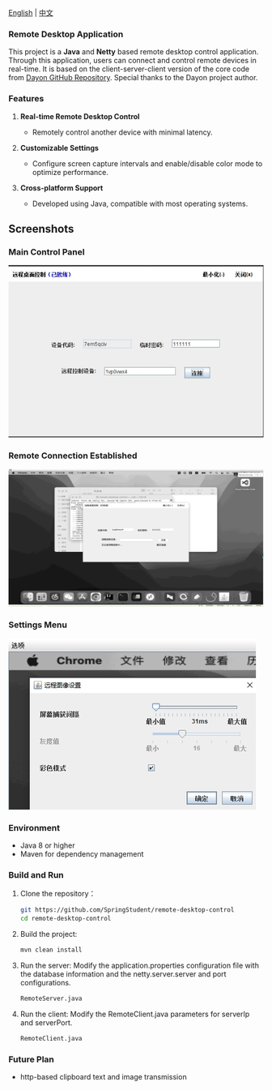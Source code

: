 [English](README.md) | [中文](README_zh.md)

### Remote Desktop Application

This project is a **Java** and **Netty** based remote desktop control application. Through this application, users can connect and control remote devices in real-time. It is based on the client-server-client version of the core code from [Dayon GitHub Repository](https://github.com/RetGal/Dayon). Special thanks to the Dayon project author.

### Features

1. **Real-time Remote Desktop Control**
    * Remotely control another device with minimal latency.

2. **Customizable Settings**
    * Configure screen capture intervals and enable/disable color mode to optimize performance.

3. **Cross-platform Support**
    * Developed using Java, compatible with most operating systems.

## Screenshots

### Main Control Panel

![remote-desktop-control](z_launcher.png)

### Remote Connection Established

![remote-desktop-control](z_screen.png)

### Settings Menu

![remote-desktop-control](z_screen_setting.png)

### Environment

* Java 8 or higher
* Maven for dependency management

### Build and Run

1. Clone the repository：
   ```bash
   git https://github.com/SpringStudent/remote-desktop-control
   cd remote-desktop-control
   ```

2. Build the project:
   ```bash
   mvn clean install
   ```

3. Run the server: Modify the application.properties configuration file with the database information and the netty.server.server and port configurations.
   ```bash
   RemoteServer.java
   ```

4. Run the client: Modify the RemoteClient.java parameters for serverIp and serverPort.
   ```bash
   RemoteClient.java
   ```

### Future Plan

* http-based clipboard text and image transmission
